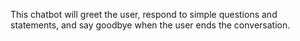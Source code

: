 This chatbot will greet the user, respond to simple questions and statements, and say goodbye when the user ends the conversation.
